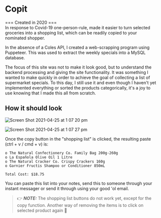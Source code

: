 # Copit
=== Created in 2020 ===\
In response to Covid-19 one-person-rule, made it easier to turn selected groceries into a shopping list, which can be readily copied to your nominated shopper. 

In the absence of a Coles API, I created a web-scrapping program using Puppeteer. This was used to extract the weekly specials into a MySQL database.

The focus of this site was not to make it look good, but to understand the backend processing and giving the site functionality. It was something I wanted to make quickly in order to achieve the goal of collecting a list of supermarket specials. To this day, I still use it and even though I haven't yet implemented everything or sorted the products categorically, it's a joy to use knowing that I made this all from scratch.

## How it should look
![Screen Shot 2021-04-25 at 1 07 20 pm](https://user-images.githubusercontent.com/57920696/115982154-370e3c00-a5dc-11eb-8d64-2e4d5c069ee9.png)

![Screen Shot 2021-04-25 at 1 07 27 pm](https://user-images.githubusercontent.com/57920696/115982163-44c3c180-a5dc-11eb-93c2-de35cc5ae8b2.png)

Once the copy button in the "shopping list" is clicked, the resulting paste (ctrl + v / cmd + v) is:
```
o The Natural Confectionery Co. Family Bag 200g-260g
o La Española Olive Oil 1 Litre
o The Natural Cracker Co. Crispy Crackers 160g
o Garnier Fructis Shampoo or Conditioner 850mL

Total Cost: $18.75
```
You can paste this list into your notes, send this to someone through your instant messager or send it through using your good 'ol email.
>👉 **_NOTE:_** The shopping list buttons do not work yet, except for the copy function. Another way of removing the items is to click on selected product again 🙂
